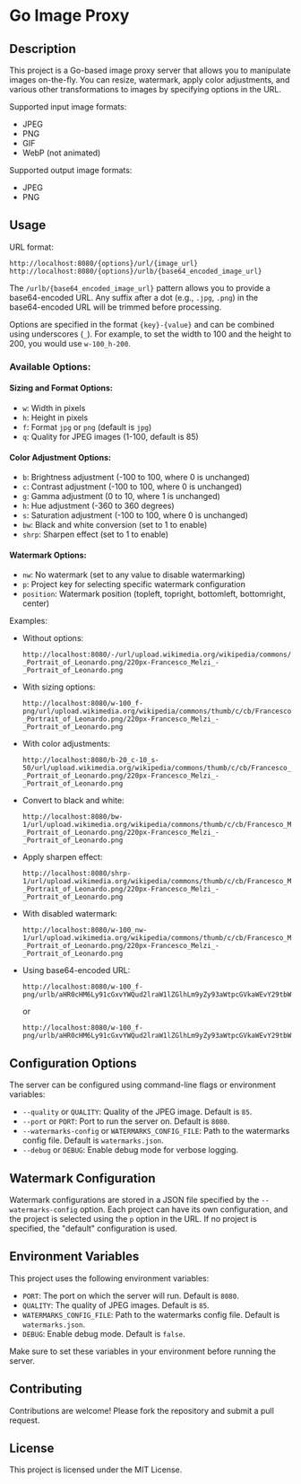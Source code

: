 # Go Image Proxy

## Description

This project is a Go-based image proxy server that allows you to manipulate images on-the-fly. You can resize, watermark, apply color adjustments, and various other transformations to images by specifying options in the URL.

Supported input image formats:

- JPEG
- PNG
- GIF
- WebP (not animated)

Supported output image formats:

- JPEG
- PNG

## Usage

URL format:

```
http://localhost:8080/{options}/url/{image_url}
http://localhost:8080/{options}/urlb/{base64_encoded_image_url}
```

The `/urlb/{base64_encoded_image_url}` pattern allows you to provide a base64-encoded URL. Any suffix after a dot (e.g., `.jpg`, `.png`) in the base64-encoded URL will be trimmed before processing.

Options are specified in the format `{key}-{value}` and can be combined using underscores (`_`). For example, to set the width to 100 and the height to 200, you would use `w-100_h-200`.

### Available Options:

#### Sizing and Format Options:

- `w`: Width in pixels
- `h`: Height in pixels
- `f`: Format `jpg` or `png` (default is `jpg`)
- `q`: Quality for JPEG images (1-100, default is 85)

#### Color Adjustment Options:

- `b`: Brightness adjustment (-100 to 100, where 0 is unchanged)
- `c`: Contrast adjustment (-100 to 100, where 0 is unchanged)
- `g`: Gamma adjustment (0 to 10, where 1 is unchanged)
- `h`: Hue adjustment (-360 to 360 degrees)
- `s`: Saturation adjustment (-100 to 100, where 0 is unchanged)
- `bw`: Black and white conversion (set to 1 to enable)
- `shrp`: Sharpen effect (set to 1 to enable)

#### Watermark Options:

- `nw`: No watermark (set to any value to disable watermarking)
- `p`: Project key for selecting specific watermark configuration
- `position`: Watermark position (topleft, topright, bottomleft, bottomright, center)

Examples:

- Without options:
  ```
  http://localhost:8080/-/url/upload.wikimedia.org/wikipedia/commons/thumb/c/cb/Francesco_Melzi_-_Portrait_of_Leonardo.png/220px-Francesco_Melzi_-_Portrait_of_Leonardo.png
  ```
- With sizing options:
  ```
  http://localhost:8080/w-100_f-png/url/upload.wikimedia.org/wikipedia/commons/thumb/c/cb/Francesco_Melzi_-_Portrait_of_Leonardo.png/220px-Francesco_Melzi_-_Portrait_of_Leonardo.png
  ```
- With color adjustments:
  ```
  http://localhost:8080/b-20_c-10_s-50/url/upload.wikimedia.org/wikipedia/commons/thumb/c/cb/Francesco_Melzi_-_Portrait_of_Leonardo.png/220px-Francesco_Melzi_-_Portrait_of_Leonardo.png
  ```
- Convert to black and white:
  ```
  http://localhost:8080/bw-1/url/upload.wikimedia.org/wikipedia/commons/thumb/c/cb/Francesco_Melzi_-_Portrait_of_Leonardo.png/220px-Francesco_Melzi_-_Portrait_of_Leonardo.png
  ```
- Apply sharpen effect:
  ```
  http://localhost:8080/shrp-1/url/upload.wikimedia.org/wikipedia/commons/thumb/c/cb/Francesco_Melzi_-_Portrait_of_Leonardo.png/220px-Francesco_Melzi_-_Portrait_of_Leonardo.png
  ```
- With disabled watermark:
  ```
  http://localhost:8080/w-100_nw-1/url/upload.wikimedia.org/wikipedia/commons/thumb/c/cb/Francesco_Melzi_-_Portrait_of_Leonardo.png/220px-Francesco_Melzi_-_Portrait_of_Leonardo.png
  ```
- Using base64-encoded URL:
  ```
  http://localhost:8080/w-100_f-png/urlb/aHR0cHM6Ly91cGxvYWQud2lraW1lZGlhLm9yZy93aWtpcGVkaWEvY29tbW9ucy90aHVtYi9jL2NiL0ZyYW5jZXNjb19NZWx6aV8tX1BvcnRyYWl0X29mX0xlb25hcmRvLnBuZy8yMjBweC1GcmFuY2VzY29fTWVsemlfLV9Qb3J0cmFpdF9vZl9MZW9uYXJkby5wbmc=
  ```
  or
  ```
  http://localhost:8080/w-100_f-png/urlb/aHR0cHM6Ly91cGxvYWQud2lraW1lZGlhLm9yZy93aWtpcGVkaWEvY29tbW9ucy90aHVtYi9jL2NiL0ZyYW5jZXNjb19NZWx6aV8tX1BvcnRyYWl0X29mX0xlb25hcmRvLnBuZy8yMjBweC1GcmFuY2VzY29fTWVsemlfLV9Qb3J0cmFpdF9vZl9MZW9uYXJkby5wbmc=.png
  ```

## Configuration Options

The server can be configured using command-line flags or environment variables:

- `--quality` or `QUALITY`: Quality of the JPEG image. Default is `85`.
- `--port` or `PORT`: Port to run the server on. Default is `8080`.
- `--watermarks-config` or `WATERMARKS_CONFIG_FILE`: Path to the watermarks config file. Default is `watermarks.json`.
- `--debug` or `DEBUG`: Enable debug mode for verbose logging.

## Watermark Configuration

Watermark configurations are stored in a JSON file specified by the `--watermarks-config` option. Each project can have its own configuration, and the project is selected using the `p` option in the URL. If no project is specified, the "default" configuration is used.

## Environment Variables

This project uses the following environment variables:

- `PORT`: The port on which the server will run. Default is `8080`.
- `QUALITY`: The quality of JPEG images. Default is `85`.
- `WATERMARKS_CONFIG_FILE`: Path to the watermarks config file. Default is `watermarks.json`.
- `DEBUG`: Enable debug mode. Default is `false`.

Make sure to set these variables in your environment before running the server.

## Contributing

Contributions are welcome! Please fork the repository and submit a pull request.

## License

This project is licensed under the MIT License.
